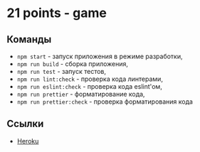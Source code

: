 # 21 points - game

## Команды

- `npm start` - запуск приложения в режиме разработки,
- `npm run build` - сборка приложения,
- `npm run test` - запуск тестов,
- `npm run lint:check` - проверка кода линтерами,
- `npm run eslint:check` - проверка кода eslint'ом,
- `npm run prettier` - форматирование кода,
- `npm run prettier:check` - проверка форматирования кода

## Ссылки

- [Heroku](https://castle-rock-game21.herokuapp.com/)